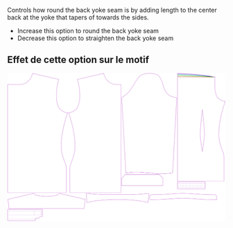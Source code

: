---
---

Controls how round the back yoke seam is by adding length to the center back at the yoke that tapers of towards the sides.

- Increase this option to round the back yoke seam
- Decrease this option to straighten the back yoke seam

## Effet de cette option sur le motif

![This image shows the effect of this option by superimposing several variants that have a different value for this option](simon_roundback_sample.svg "Effect of this option on the pattern")
